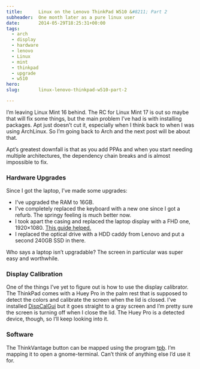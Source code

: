 ```yaml
---
title:      Linux on the Lenovo ThinkPad W510 &#8211; Part 2
subheader:  One month later as a pure linux user
date:       2014-05-29T18:25:31+00:00
tags:
  - arch
  - display
  - hardware
  - lenovo
  - Linux
  - mint
  - thinkpad
  - upgrade
  - w510
hero:       
slug:       linux-lenovo-thinkpad-w510-part-2

---
```



<p>I&#8217;m leaving Linux Mint 16 behind. The RC for Linux Mint 17 is out so maybe that will fix some things, but the main problem I&#8217;ve had is with installing packages. Apt just doesn&#8217;t cut it, especially when I think back to when I was using ArchLinux. So I&#8217;m going back to Arch and the next post will be about that.</p>
<p>Apt&#8217;s greatest downfall is that as you add PPAs and when you start needing multiple architectures, the dependency chain breaks and is almost impossible to fix.</p>
<h3>Hardware Upgrades</h3>
<p>Since I got the laptop, I&#8217;ve made some upgrades:</p>
<ul>
<li>I&#8217;ve upgraded the RAM to 16GB.</li>
<li>I&#8217;ve completely replaced the keyboard with a new one since I got a refurb. The springy feeling is much better now.</li>
<li>I took apart the casing and replaced the laptop display with a FHD one, 1920&#215;1080. <a href="http://www.ifixit.com/Guide/Upgrading+the+Lenovo+ThinkPad+T520+Display/9763" target="_blank">This guide helped.</a></li>
<li>I replaced the optical drive with a HDD caddy from Lenovo and put a second 240GB SSD in there.</li>
</ul>
<p>Who says a laptop isn&#8217;t upgradable? The screen in particular was super easy and worthwhile.</p>
<h3>Display Calibration</h3>
<p>One of the things I&#8217;ve yet to figure out is how to use the display calibrator. The ThinkPad comes with a Huey Pro in the palm rest that is supposed to detect the colors and calibrate the screen when the lid is closed. I&#8217;ve installed <a href="http://dispcalgui.hoech.net/" target="_blank">DispCalGui</a> but it goes straight to a gray screen and I&#8217;m pretty sure the screen is turning off when I close the lid. The Huey Pro is a detected device, though, so I&#8217;ll keep looking into it.</p>
<h3>Software</h3>
<p>The ThinkVantage button can be mapped using the program <a href="http://www.thinkwiki.org/wiki/Tpb" target="_blank">tpb</a>. I&#8217;m mapping it to open a gnome-terminal. Can&#8217;t think of anything else I&#8217;d use it for.</p>

